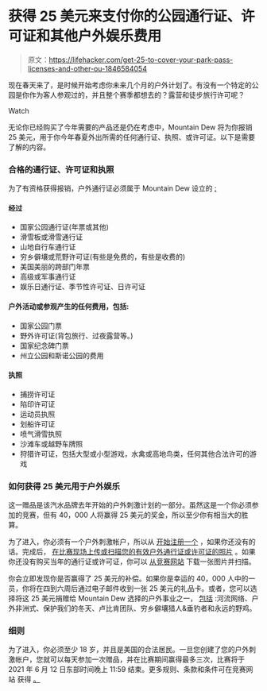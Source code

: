 # 获得 25 美元来支付你的公园通行证、许可证和其他户外娱乐费用

> 原文：<https://lifehacker.com/get-25-to-cover-your-park-pass-licenses-and-other-ou-1846584054>

现在春天来了，是时候开始考虑你未来几个月的户外计划了。有没有一个特定的公园是你作为客人参观过的，并且整个赛季都想去的？露营和徒步旅行许可呢？

Watch

无论你已经购买了今年需要的产品还是仍在考虑中，Mountain Dew 将为你报销 25 美元，用于你今年春夏外出所需的任何通行证、执照、或许可证。以下是需要了解的内容。

### 合格的通行证、许可证和执照

为了有资格获得报销，户外通行证必须属于 Mountain Dew 设立的 [:](https://dewoutdoorstimulus.com/)

#### 经过

*   国家公园通行证(年票或其他)
*   滑雪板或滑雪通行证
*   山地自行车通行证
*   穷乡僻壤或荒野许可证(有些是免费的，有些是收费的)
*   美国美丽的跨部门年票
*   高级或军事通行证
*   娱乐日通行证、季节性许可证、日许可证

#### 户外活动或参观产生的任何费用，包括:

*   国家公园门票
*   野外许可证(背包旅行、过夜露营等。)
*   国家纪念碑门票
*   州立公园和斯诺公园的费用

#### 执照

*   捕捞许可证
*   陷印许可证
*   运动员执照
*   划船许可证
*   喷气滑雪执照
*   沙滩车或越野车牌照
*   狩猎许可证，包括大型或小型游戏，水禽或高地鸟类，任何其他合法许可的游戏

### 如何获得 25 美元用于户外娱乐

这一赠品是该汽水品牌去年开始的户外刺激计划的一部分。虽然这是一个你必须参加的竞赛，但有 40，000 人将赢得 25 美元的奖金，所以至少你有相当大的胜算。

为了进入，你必须有一个户外刺激帐户，所以从 [开始注册一个](https://dewoutdoorstimulus.com/register) ，如果你还没有的话。完成后， [在比赛现场上传或扫描您的有效户外通行证或许可证的照片](https://dewoutdoorstimulus.com/login) 。如果你还没有购买当年的通行证或许可证，你可以 [从竞赛网站](https://dewoutdoorstimulus.com/amoe) 下载一张图片并扫描。

你会立即发现你是否赢得了 25 美元的补偿。如果你是幸运的 40，000 人中的一员，你将在四到六周后通过电子邮件收到一张 25 美元的礼品卡。或者，您可以选择将这 25 美元捐赠给 Mountain Dew 选择的户外事业之一， [包括](https://dewoutdoorstimulus.com/) :河流网络、户外非洲式、保护我们的冬天、卢比肯团队、穷乡僻壤猎人&垂钓者和永远的野鸡。

### 细则

为了进入，你必须至少 18 岁，并且是美国的合法居民。一旦您创建了您的户外刺激帐户，您就可以每天参加一次赠品，并在比赛期间赢得最多三次，比赛将于 2021 年 6 月 12 日东部时间晚上 11:59 结束。更多规则、条款和条件可在竞赛网站 获得 [。](https://dewoutdoorstimulus.com/rules)